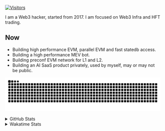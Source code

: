 <!-- markdownlint-disable MD041 MD010 MD033 -->
[![Visitors](https://api.visitorbadge.io/api/daily?path=Akagi201%2FAkagi201&label=Visitors%20Today&countColor=%2337d67a)](https://visitorbadge.io/status?path=Akagi201%2FAkagi201)

I am a Web3 hacker, started from 2017. I am focused on Web3 Infra and HFT trading.

## Now

* Building high performance EVM, parallel EVM and fast statedb access.
* Building a high performance MEV bot.
* Building preconf EVM network for L1 and L2.
* Building an AI SaaS product privately, used by myself, may or may not be public.

[![github contribution grid snake animation](https://raw.githubusercontent.com/Akagi201/Akagi201/output/github-contribution-grid-snake.svg#gh-light-mode-only)](https://github.com/Akagi201)

<details>
<summary>GitHub Stats</summary>
  <a href="https://github.com/Akagi201"><img alt="Profile Detail" src="https://raw.githubusercontent.com/Akagi201/Akagi201/master/profile-summary-card-output/dracula/0-profile-details.svg" /></a>
  <a href="https://github.com/Akagi201"><img alt="Github Stats" src="https://raw.githubusercontent.com/Akagi201/Akagi201/master/profile-summary-card-output/dracula/3-stats.svg" /></a>
  <a href="https://github.com/Akagi201"><img alt="Lang By Commits" src="https://raw.githubusercontent.com/Akagi201/Akagi201/master/profile-summary-card-output/dracula/2-most-commit-language.svg" /></a>
</details>

<details>
<summary>Wakatime Stats</summary>
<br>

<!--START_SECTION:waka-->

```txt
From: 21 October 2024 - To: 28 October 2024

Total Time: 25 hrs 57 mins

Other        13 hrs 36 mins  █████████████░░░░░░░░░░░░   52.44 %
Rust         6 hrs 52 mins   ██████▓░░░░░░░░░░░░░░░░░░   26.46 %
TOML         1 hr 29 mins    █▒░░░░░░░░░░░░░░░░░░░░░░░   05.73 %
sh           1 hr 22 mins    █▒░░░░░░░░░░░░░░░░░░░░░░░   05.29 %
Go           37 mins         ▓░░░░░░░░░░░░░░░░░░░░░░░░   02.44 %
TypeScript   30 mins         ▒░░░░░░░░░░░░░░░░░░░░░░░░   01.94 %
Markdown     27 mins         ▒░░░░░░░░░░░░░░░░░░░░░░░░   01.75 %
INI          22 mins         ▒░░░░░░░░░░░░░░░░░░░░░░░░   01.44 %
JSON         20 mins         ▒░░░░░░░░░░░░░░░░░░░░░░░░   01.30 %
YAML         5 mins          ░░░░░░░░░░░░░░░░░░░░░░░░░   00.38 %
```

<!--END_SECTION:waka-->

</details>
